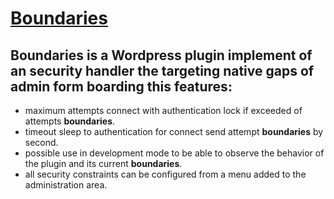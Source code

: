 # [Boundaries]( https://github.com/Orivoir/boundaries )

## Boundaries is a Wordpress plugin implement of an security handler the targeting native gaps of admin form boarding this features:

- maximum attempts connect with authentication lock if exceeded of attempts **boundaries**.
- timeout sleep to authentication for connect send attempt **boundaries** by second.
- possible use in development mode to be able to observe the behavior of the plugin and its current **boundaries**.
- all security constraints can be configured from a menu added to the administration area.
